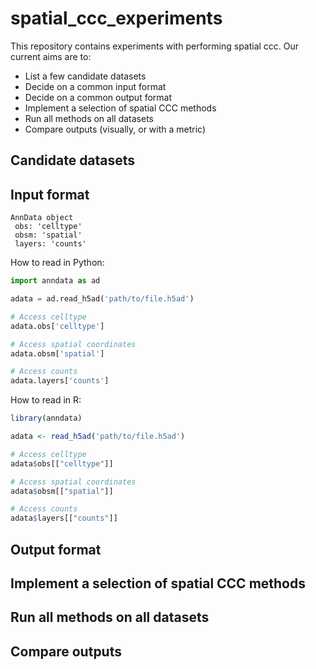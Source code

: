 # spatial_ccc_experiments

This repository contains experiments with performing spatial ccc. Our current aims are to:

* List a few candidate datasets
* Decide on a common input format
* Decide on a common output format
* Implement a selection of spatial CCC methods
* Run all methods on all datasets
* Compare outputs (visually, or with a metric)

## Candidate datasets

## Input format

```
AnnData object
 obs: 'celltype'
 obsm: 'spatial'
 layers: 'counts'
```

How to read in Python:

```python
import anndata as ad

adata = ad.read_h5ad('path/to/file.h5ad')

# Access celltype
adata.obs['celltype']

# Access spatial coordinates
adata.obsm['spatial']

# Access counts
adata.layers['counts']
```

How to read in R:

```R
library(anndata)

adata <- read_h5ad('path/to/file.h5ad')

# Access celltype
adata$obs[["celltype"]]

# Access spatial coordinates
adata$obsm[["spatial"]]

# Access counts
adata$layers[["counts"]]
```

## Output format

## Implement a selection of spatial CCC methods

## Run all methods on all datasets

## Compare outputs

